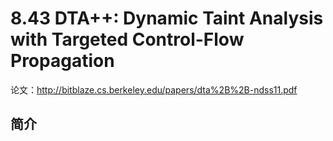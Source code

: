 # 8.43 DTA++: Dynamic Taint Analysis with Targeted Control-Flow Propagation


论文：http://bitblaze.cs.berkeley.edu/papers/dta%2B%2B-ndss11.pdf

## 简介
